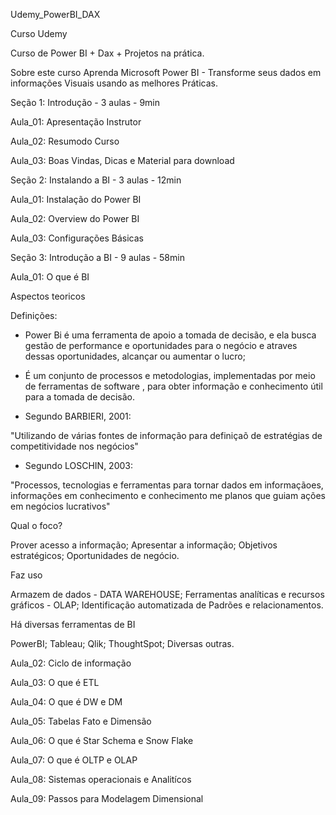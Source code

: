 Udemy_PowerBI_DAX


Curso Udemy

Curso de Power BI + Dax + Projetos na prática.

Sobre este curso
Aprenda Microsoft Power BI - Transforme seus dados 
em informações Visuais usando as melhores Práticas.



Seção 1: Introdução - 3 aulas - 9min

Aula_01: Apresentação Instrutor

Aula_02: Resumodo Curso

Aula_03: Boas Vindas, Dicas e Material para download



Seção 2: Instalando a BI - 3 aulas - 12min

Aula_01: Instalação do Power BI

Aula_02: Overview do Power BI

Aula_03: Configurações Básicas



Seção 3: Introdução a BI - 9 aulas - 58min

Aula_01: O que é BI


Aspectos teoricos

Definições:


- Power Bi é uma ferramenta de apoio a tomada de decisão, e ela busca gestão de performance e oportunidades para o negócio e atraves dessas oportunidades, alcançar ou aumentar o lucro;

- É um conjunto de processos e metodologias, implementadas por meio de ferramentas de software , para obter informação e conhecimento útil para a tomada de decisão.

- Segundo BARBIERI, 2001:

"Utilizando de várias fontes de informação para definiçaõ de estratégias de competitividade nos negócios"


- Segundo LOSCHIN, 2003:

"Processos, tecnologias e ferramentas para tornar dados em informaçãoes, informações em conhecimento e conhecimento me planos que guiam ações em negócios lucrativos"


Qual o foco?

Prover acesso a informação;
Apresentar a informação;
Objetivos estratégicos;
Oportunidades de negócio.

Faz uso

Armazem de dados - DATA WAREHOUSE;
Ferramentas analíticas e recursos gráficos - OLAP;
Identificação automatizada de Padrões e relacionamentos.


Há diversas ferramentas de BI

PowerBI;
Tableau;
Qlik;
ThoughtSpot;
Diversas outras.



Aula_02: Ciclo de informação

Aula_03: O que é ETL

Aula_04: O que é DW e DM

Aula_05: Tabelas Fato e Dimensão

Aula_06: O que é Star Schema e Snow Flake

Aula_07: O que é OLTP e OLAP

Aula_08: Sistemas operacionais e Analitícos

Aula_09: Passos para Modelagem Dimensional